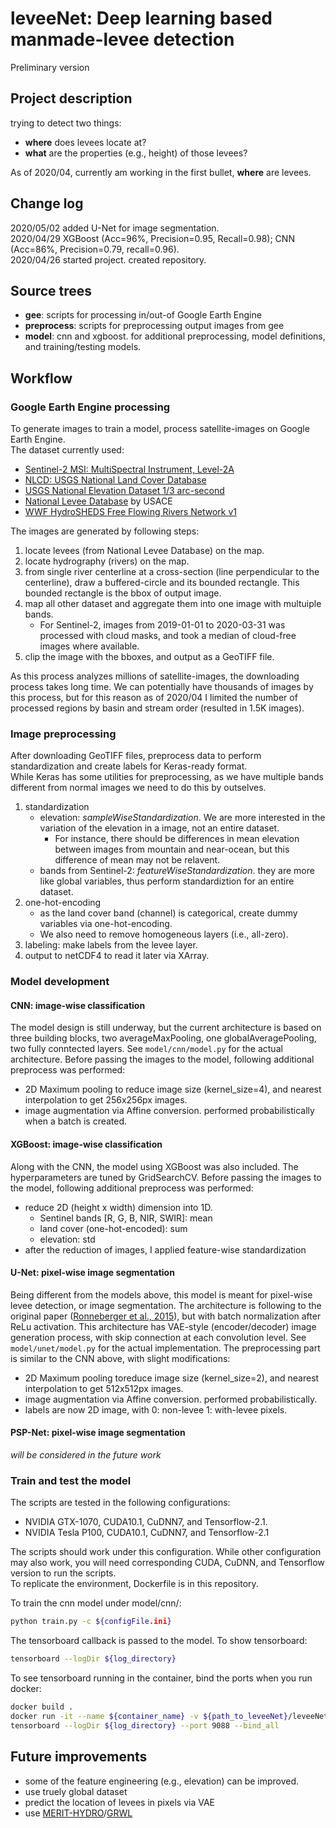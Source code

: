# leveeNet: Deep learning based manmade-levee detection  
Preliminary version   
## Project description  
trying to detect two things:  
- **where** does levees locate at?  
- **what** are the properties (e.g., height) of those levees?  
  
As of 2020/04, currently am working in the first bullet, **where** are levees.  
  
## Change log  
2020/05/02 added U-Net for image segmentation.  
2020/04/29 XGBoost (Acc=96%, Precision=0.95, Recall=0.98); CNN (Acc=86%, Precision=0.79, recall=0.96).  
2020/04/26 started project. created repository.  
  
## Source trees  
- **gee**: scripts for processing in/out-of Google Earth Engine  
- **preprocess**: scripts for preprocessing output images from gee  
- **model**: cnn and xgboost. for additional preprocessing, model definitions, and training/testing models.  
  
## Workflow  
### Google Earth Engine processing  
To generate images to train a model, process satellite-images on Google Earth Engine.  
The dataset currently used:  
- [Sentinel-2 MSI: MultiSpectral Instrument, Level-2A](https://developers.google.com/earth-engine/datasets/catalog/COPERNICUS_S2_SR)
- [NLCD: USGS National Land Cover Database](https://developers.google.com/earth-engine/datasets/catalog/USGS_NLCD)
- [USGS National Elevation Dataset 1/3 arc-second](https://developers.google.com/earth-engine/datasets/catalog/USGS_NED)
- [National Levee Database](https://levees.sec.usace.army.mil/#/) by USACE  
- [WWF HydroSHEDS Free Flowing Rivers Network v1](https://developers.google.com/earth-engine/datasets/catalog/WWF_HydroSHEDS_v1_FreeFlowingRivers)  
  
The images are generated by following steps:  
1. locate levees (from National Levee Database) on the map.  
2. locate hydrography (rivers) on the map.  
3. from single river centerline at a cross-section (line perpendicular to the centerline), draw a buffered-circle and its bounded rectangle. This bounded rectangle is the bbox of output image.  
4. map all other dataset and aggregate them into one image with multuiple bands.  
   - For Sentinel-2, images from 2019-01-01 to 2020-03-31 was processed with cloud masks, and took a median of cloud-free images where available.  
5. clip the image with the bboxes, and output as a GeoTIFF file.  

As this process analyzes millions of satellite-images, the downloading process takes long time. We can potentially have thousands of images by this process, but for this reason as of 2020/04 I limited the number of processed regions by basin and stream order (resulted in 1.5K images).  
  
### Image preprocessing  
After downloading GeoTIFF files, preprocess data to perform standardization and create labels for Keras-ready format.  
While Keras has some utilities for preprocessing, as we have multiple bands different from normal images we need to do this by outselves.  
1. standardization 
   - elevation: *sampleWiseStandardization*. We are more interested in the variation of the elevation in a image, not an entire dataset. 
     - For instance, there should be differences in mean elevation between images from mountain and near-ocean, but this difference of mean may not be relavent.   
   - bands from Sentinel-2: *featureWiseStandardization*. they are more like global variables, thus perform standardiztion for an entire dataset.  
2. one-hot-encoding
   - as the land cover band (channel) is categorical, create dummy variables via one-hot-encoding. 
   - We also need to remove homogeneous layers (i.e., all-zero).  
3. labeling: make labels from the levee layer.  
4. output to netCDF4 to read it later via XArray.  
   
### Model development  
#### CNN: image-wise classification
The model design is still underway, but the current architecture is based on three building blocks, two averageMaxPooling, one globalAveragePooling, two fully conntected layers. See `model/cnn/model.py` for the actual architecture. Before passing the images to the model, following additional preprocess was performed:
   - 2D Maximum pooling to reduce image size (kernel_size=4), and nearest interpolation to get 256x256px images.
   - image augmentation via Affine conversion. performed probabilistically when a batch is created.  
  
#### XGBoost: image-wise classification  
Along with the CNN, the model using XGBoost was also included. The hyperparameters are tuned by GridSearchCV. Before passing the images to the model, following additional preprocess was performed:  
   - reduce 2D (height x width) dimension into 1D.  
     - Sentinel bands [R, G, B, NIR, SWIR]: mean
     - land cover (one-hot-encoded): sum
     - elevation: std
   - after the reduction of images, I applied feature-wise standardization  
  
#### U-Net: pixel-wise image segmentation  
Being different from the models above, this model is meant for pixel-wise levee detection, or image segmentation. The architecture is following to the original paper ([Ronneberger et al., 2015](https://arxiv.org/abs/1505.04597)), but with batch normalization after ReLu activation. This architecture has VAE-style (encoder/decoder) image generation process, with skip connection at each convolution level. See `model/unet/model.py` for the actual implementation. The preprocessing part is similar to the CNN above, with slight modifications:  
   - 2D Maximum pooling toreduce image size (kernel_size=2), and nearest interpolation to get 512x512px images.  
   - image augmentation via Affine conversion. performed probabilistically.  
   - labels are now 2D image, with 0: non-levee 1: with-levee pixels.
  
#### PSP-Net: pixel-wise image segmentation  
*will be considered in the future work*  
  
### Train and test the model  
The scripts are tested in the following configurations:
   - NVIDIA GTX-1070, CUDA10.1, CuDNN7, and Tensorflow-2.1.  
   - NVIDIA Tesla P100, CUDA10.1, CuDNN7, and Tensorflow-2.1  
  
The scripts should work under this configuration. While other configuration may also work, you will need corresponding CUDA, CuDNN, and Tensorflow version to run the scripts.  
To replicate the environment, Dockerfile is in this repository.  
  
To train the cnn model under model/cnn/:  
```bash  
python train.py -c ${configFile.ini}
```
  
The tensorboard callback is passed to the model. To show tensorboard:  
```bash
tensorboard --logDir ${log_directory}
```
  
To see tensorboard running in the container, bind the ports when you run docker:  
```bash
docker build .
docker run -it --name ${container_name} -v ${path_to_leveeNet}/leveeNet:/opt/analysis/leveeNet -p 9088:9088
tensorboard --logDir ${log_directory} --port 9088 --bind_all
```
  

## Future improvements  
- some of the feature engineering (e.g., elevation) can be improved.  
- use truely global dataset
- predict the location of levees in pixels via VAE  
- use [MERIT-HYDRO](https://agupubs.onlinelibrary.wiley.com/doi/full/10.1029/2019WR024873)/[GRWL](https://science.sciencemag.org/content/361/6402/585) 
